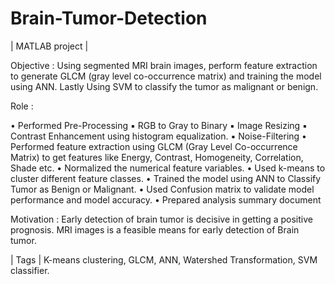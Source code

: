 # Brain-Tumor-Detection
| MATLAB project |

Objective :
Using segmented MRI brain images, perform feature extraction to generate GLCM (gray level co-occurrence matrix) and training the model using ANN. Lastly Using SVM to classify the tumor as malignant or benign.

Role :

• Performed Pre-Processing
▪ RGB to Gray to Binary
▪ Image Resizing
▪ Contrast Enhancement using histogram equalization.
▪ Noise-Filtering
• Performed feature extraction using GLCM (Gray Level Co-occurrence Matrix) to get
features like Energy, Contrast, Homogeneity, Correlation, Shade etc.
• Normalized the numerical feature variables.
• Used k-means to cluster different feature classes.
• Trained the model using ANN to Classify Tumor as Benign or Malignant.
• Used Confusion matrix to validate model performance and model accuracy.
• Prepared analysis summary document

Motivation : Early detection of brain tumor is decisive in getting a positive prognosis. MRI images is a feasible means for early detection of Brain tumor. 

| Tags | K-means clustering, GLCM, ANN, Watershed Transformation, SVM classifier.
